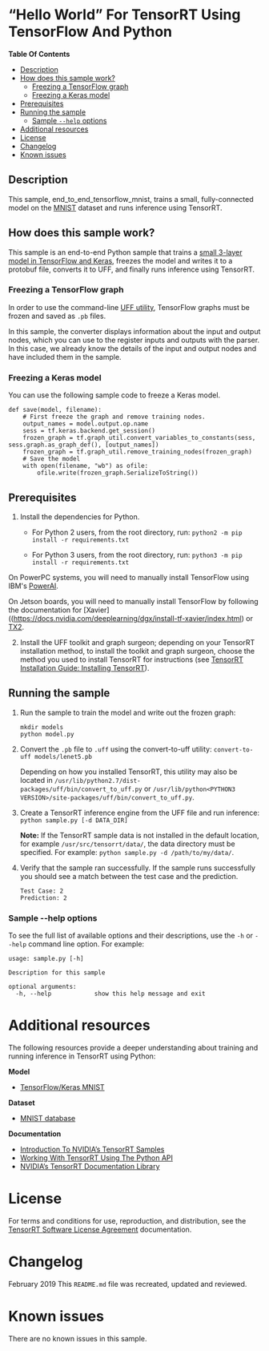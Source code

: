 # “Hello World” For TensorRT Using TensorFlow And Python


**Table Of Contents**
- [Description](#description)
- [How does this sample work?](#how-does-this-sample-work)
	* [Freezing a TensorFlow graph](#freezing-a-tensorflow-graph)
	* [Freezing a Keras model](#freezing-a-keras-model)
- [Prerequisites](#prerequisites)
- [Running the sample](#running-the-sample)
	* [Sample `--help` options](#sample---help-options)
- [Additional resources](#additional-resources)
- [License](#license)
- [Changelog](#changelog)
- [Known issues](#known-issues)

## Description

This sample, end_to_end_tensorflow_mnist, trains a small, fully-connected model on the [MNIST](http://yann.lecun.com/exdb/mnist/) dataset and runs inference using TensorRT.

## How does this sample work?

This sample is an end-to-end Python sample that trains a [small 3-layer model in TensorFlow and Keras](https://www.tensorflow.org/tutorials), freezes the model and writes it to a protobuf file, converts it to UFF, and finally runs inference using TensorRT.

### Freezing a TensorFlow graph

In order to use the command-line [UFF utility](https://docs.nvidia.com/deeplearning/sdk/tensorrt-api/python_api/uff/uff.html), TensorFlow graphs must be frozen and saved as `.pb` files.

In this sample, the converter displays information about the input and output nodes, which you can use to the register inputs and outputs with the parser. In this case, we already know the details of the input and output nodes and have included them in the sample.

### Freezing a Keras model

You can use the following sample code to freeze a Keras model.
```
def save(model, filename):
	# First freeze the graph and remove training nodes.
	output_names = model.output.op.name
	sess = tf.keras.backend.get_session()
	frozen_graph = tf.graph_util.convert_variables_to_constants(sess, sess.graph.as_graph_def(), [output_names])
	frozen_graph = tf.graph_util.remove_training_nodes(frozen_graph)
	# Save the model
	with open(filename, "wb") as ofile:
		ofile.write(frozen_graph.SerializeToString())
```

## Prerequisites

1. Install the dependencies for Python.
	-   For Python 2 users, from the root directory, run:
		`python2 -m pip install -r requirements.txt`

	-   For Python 3 users, from the root directory, run:
		`python3 -m pip install -r requirements.txt`

On PowerPC systems, you will need to manually install TensorFlow using IBM's [PowerAI](https://www.ibm.com/support/knowledgecenter/SS5SF7_1.6.0/navigation/pai_install.htm).

On Jetson boards, you will need to manually install TensorFlow by following the documentation for [Xavier]((https://docs.nvidia.com/deeplearning/dgx/install-tf-xavier/index.html) or [TX2](https://docs.nvidia.com/deeplearning/dgx/install-tf-jetsontx2/index.html).

2. Install the UFF toolkit and graph surgeon; depending on your TensorRT installation method, to install the toolkit and graph surgeon, choose the method you used to install TensorRT for instructions (see [TensorRT Installation Guide: Installing TensorRT](https://docs.nvidia.com/deeplearning/sdk/tensorrt-install-guide/index.html#installing)).

## Running the sample

1.  Run the sample to train the model and write out the frozen graph:
	```
	mkdir models
	python model.py
	```

2.  Convert the `.pb` file to `.uff` using the convert-to-uff utility:
	`convert-to-uff models/lenet5.pb`

	Depending on how you installed TensorRT, this utility may also be located in `/usr/lib/python2.7/dist-packages/uff/bin/convert_to_uff.py` or `/usr/lib/python<PYTHON3 VERSION>/site-packages/uff/bin/convert_to_uff.py`.

3.  Create a TensorRT inference engine from the UFF file and run inference:
	`python sample.py [-d DATA_DIR]`

	**Note:** If the TensorRT sample data is not installed in the default location, for example `/usr/src/tensorrt/data/`, the data directory must be specified.
	For example: `python sample.py -d /path/to/my/data/`.

4.  Verify that the sample ran successfully. If the sample runs successfully you should see a match between the test case and the prediction.
	```
	Test Case: 2
	Prediction: 2
	```

### Sample --help options

To see the full list of available options and their descriptions, use the `-h` or `--help` command line option. For example:
```
usage: sample.py [-h]

Description for this sample

optional arguments:
  -h, --help            show this help message and exit
```

# Additional resources

The following resources provide a deeper understanding about training and running inference in TensorRT using Python:

**Model**
- [TensorFlow/Keras MNIST](https://www.tensorflow.org/tutorials)

**Dataset**
- [MNIST database](http://yann.lecun.com/exdb/mnist/)

**Documentation**
- [Introduction To NVIDIA’s TensorRT Samples](https://docs.nvidia.com/deeplearning/sdk/tensorrt-sample-support-guide/index.html#samples)
- [Working With TensorRT Using The Python API](https://docs.nvidia.com/deeplearning/sdk/tensorrt-developer-guide/index.html#python_topics)
- [NVIDIA’s TensorRT Documentation Library](https://docs.nvidia.com/deeplearning/sdk/tensorrt-archived/index.html)

# License

For terms and conditions for use, reproduction, and distribution, see the [TensorRT Software License Agreement](https://docs.nvidia.com/deeplearning/sdk/tensorrt-sla/index.html) documentation.


# Changelog

February 2019
This `README.md` file was recreated, updated and reviewed.


# Known issues

There are no known issues in this sample.
